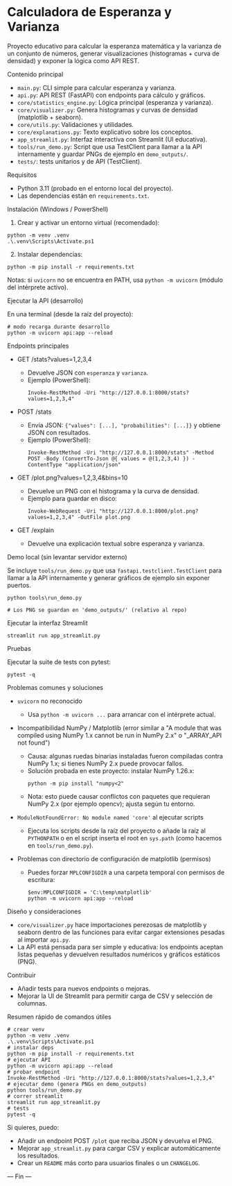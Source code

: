 # Calculadora de Esperanza y Varianza

Proyecto educativo para calcular la esperanza matemática y la varianza de un conjunto de números, generar visualizaciones (histogramas + curva de densidad) y exponer la lógica como API REST.

Contenido principal
- `main.py`: CLI simple para calcular esperanza y varianza.
- `api.py`: API REST (FastAPI) con endpoints para cálculo y gráficos.
- `core/statistics_engine.py`: Lógica principal (esperanza y varianza).
- `core/visualizer.py`: Genera histogramas y curvas de densidad (matplotlib + seaborn).
- `core/utils.py`: Validaciones y utilidades.
- `core/explanations.py`: Texto explicativo sobre los conceptos.
- `app_streamlit.py`: Interfaz interactiva con Streamlit (UI educativa).
- `tools/run_demo.py`: Script que usa TestClient para llamar a la API internamente y guardar PNGs de ejemplo en `demo_outputs/`.
- `tests/`: tests unitarios y de API (TestClient).

Requisitos
- Python 3.11 (probado en el entorno local del proyecto).
- Las dependencias están en `requirements.txt`.

Instalación (Windows / PowerShell)

1. Crear y activar un entorno virtual (recomendado):

```pwsh
python -m venv .venv
.\.venv\Scripts\Activate.ps1
```

2. Instalar dependencias:

```pwsh
python -m pip install -r requirements.txt
```

Notas: si `uvicorn` no se encuentra en PATH, usa `python -m uvicorn` (módulo del intérprete activo).

Ejecutar la API (desarrollo)

En una terminal (desde la raíz del proyecto):

```pwsh
# modo recarga durante desarrollo
python -m uvicorn api:app --reload
```

Endpoints principales

- GET /stats?values=1,2,3,4
  - Devuelve JSON con `esperanza` y `varianza`.
  - Ejemplo (PowerShell):
    ```pwsh
    Invoke-RestMethod -Uri "http://127.0.0.1:8000/stats?values=1,2,3,4"
    ```

- POST /stats
  - Envía JSON: `{"values": [...], "probabilities": [...]}` y obtiene JSON con resultados.
  - Ejemplo (PowerShell):
    ```pwsh
    Invoke-RestMethod -Uri "http://127.0.0.1:8000/stats" -Method POST -Body (ConvertTo-Json @{ values = @(1,2,3,4) }) -ContentType "application/json"
    ```

- GET /plot.png?values=1,2,3,4&bins=10
  - Devuelve un PNG con el histograma y la curva de densidad.
  - Ejemplo para guardar en disco:
    ```pwsh
    Invoke-WebRequest -Uri "http://127.0.0.1:8000/plot.png?values=1,2,3,4" -OutFile plot.png
    ```

- GET /explain
  - Devuelve una explicación textual sobre esperanza y varianza.

Demo local (sin levantar servidor externo)

Se incluye `tools/run_demo.py` que usa `fastapi.testclient.TestClient` para llamar a la API internamente y generar gráficos de ejemplo sin exponer puertos.

```pwsh
python tools\run_demo.py

# Los PNG se guardan en 'demo_outputs/' (relativo al repo)
```

Ejecutar la interfaz Streamlit

```pwsh
streamlit run app_streamlit.py
```

Pruebas

Ejecutar la suite de tests con pytest:

```pwsh
pytest -q
```

Problemas comunes y soluciones

- `uvicorn` no reconocido
  - Usa `python -m uvicorn ...` para arrancar con el intérprete actual.

- Incompatibilidad NumPy / Matplotlib (error similar a "A module that was compiled using NumPy 1.x cannot be run in NumPy 2.x" o "_ARRAY_API not found")
  - Causa: algunas ruedas binarias instaladas fueron compiladas contra NumPy 1.x; si tienes NumPy 2.x puede provocar fallos.
  - Solución probada en este proyecto: instalar NumPy 1.26.x:
    ```pwsh
    python -m pip install "numpy<2"
    ```
  - Nota: esto puede causar conflictos con paquetes que requieran NumPy 2.x (por ejemplo opencv); ajusta según tu entorno.

- `ModuleNotFoundError: No module named 'core'` al ejecutar scripts
  - Ejecuta los scripts desde la raíz del proyecto o añade la raíz al `PYTHONPATH` o en el script inserta el root en `sys.path` (como hacemos en `tools/run_demo.py`).

- Problemas con directorio de configuración de matplotlib (permisos)
  - Puedes forzar `MPLCONFIGDIR` a una carpeta temporal con permisos de escritura:
    ```pwsh
    $env:MPLCONFIGDIR = 'C:\temp\matplotlib'
    python -m uvicorn api:app --reload
    ```

Diseño y consideraciones

- `core/visualizer.py` hace importaciones perezosas de matplotlib y seaborn dentro de las funciones para evitar cargar extensiones pesadas al importar `api.py`.
- La API está pensada para ser simple y educativa: los endpoints aceptan listas pequeñas y devuelven resultados numéricos y gráficos estáticos (PNG).

Contribuir

- Añadir tests para nuevos endpoints o mejoras.
- Mejorar la UI de Streamlit para permitir carga de CSV y selección de columnas.

Resumen rápido de comandos útiles

```pwsh
# crear venv
python -m venv .venv
.\.venv\Scripts\Activate.ps1
# instalar deps
python -m pip install -r requirements.txt
# ejecutar API
python -m uvicorn api:app --reload
# probar endpoint
Invoke-RestMethod -Uri "http://127.0.0.1:8000/stats?values=1,2,3,4"
# ejecutar demo (genera PNGs en demo_outputs)
python tools/run_demo.py
# correr streamlit
streamlit run app_streamlit.py
# tests
pytest -q
```

Si quieres, puedo:
- Añadir un endpoint POST `/plot` que reciba JSON y devuelva el PNG.
- Mejorar `app_streamlit.py` para cargar CSV y explicar automáticamente los resultados.
- Crear un `README` más corto para usuarios finales o un `CHANGELOG`.

— Fin —
